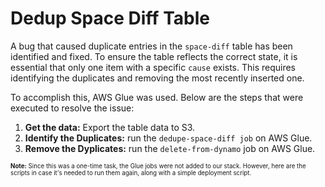 # Dedup Space Diff Table

A bug that caused duplicate entries in the `space-diff` table has been identified and fixed. To ensure the table reflects the correct state, it is essential that only one item with a specific `cause` exists. This requires identifying the duplicates and removing the most recently inserted one.

To accomplish this, AWS Glue was used. Below are the steps that were executed to resolve the issue:

1. **Get the data:** Export the table data to S3.
2. **Identify the Duplicates:** run the `dedupe-space-diff job` on AWS Glue.
3. **Remove the Dyplicates:** run the `delete-from-dynamo` job on AWS Glue.

<small><small>**Note:** Since this was a one-time task, the Glue jobs were not added to our stack. However, here are the scripts in case it's needed to run them again, along with a simple deployment script.</small></small>
